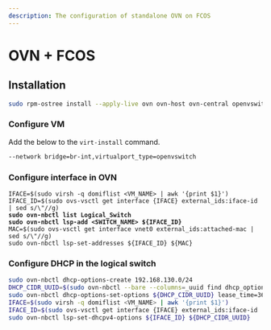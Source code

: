 ```yaml
---
description: The configuration of standalone OVN on FCOS
---
```


# OVN + FCOS

## Installation

```bash
sudo rpm-ostree install --apply-live ovn ovn-host ovn-central openvswitch
```

### Configure VM

Add the below to the `virt-install` command.

```bash
--network bridge=br-int,virtualport_type=openvswitch
```

### Configure interface in OVN

<pre class="language-bash"><code class="lang-bash">IFACE=$(sudo virsh -q domiflist &#x3C;VM_NAME> | awk '{print $1}')
IFACE_ID=$(sudo ovs-vsctl get interface {IFACE} external_ids:iface-id | sed s/\"//g)
<strong>sudo ovn-nbctl list Logical_Switch
</strong><strong>sudo ovn-nbctl lsp-add &#x3C;SWITCH_NAME> ${IFACE_ID}
</strong>MAC=$(sudo ovs-vsctl get interface vnet0 external_ids:attached-mac | sed s/\"//g)
sudo ovn-nbctl lsp-set-addresses ${IFACE_ID} ${MAC}
</code></pre>

### Configure DHCP in the logical switch

```bash
sudo ovn-nbctl dhcp-options-create 192.168.130.0/24
DHCP_CIDR_UUID=$(sudo ovn-nbctl --bare --columns=_uuid find dhcp_options cidr="192.168.130.0/24")
sudo ovn-nbctl dhcp-options-set-options ${DHCP_CIDR_UUID} lease_time=3600 router=192.168.130.1 server_id=192.168.130.1 server_mac=52:54:00:00:00:01
IFACE=$(sudo virsh -q domiflist <VM_NAME> | awk '{print $1}')
IFACE_ID=$(sudo ovs-vsctl get interface {IFACE} external_ids:iface-id | sed s/\"//g)
sudo ovn-nbctl lsp-set-dhcpv4-options ${IFACE_ID} ${DHCP_CIDR_UUID}
```
